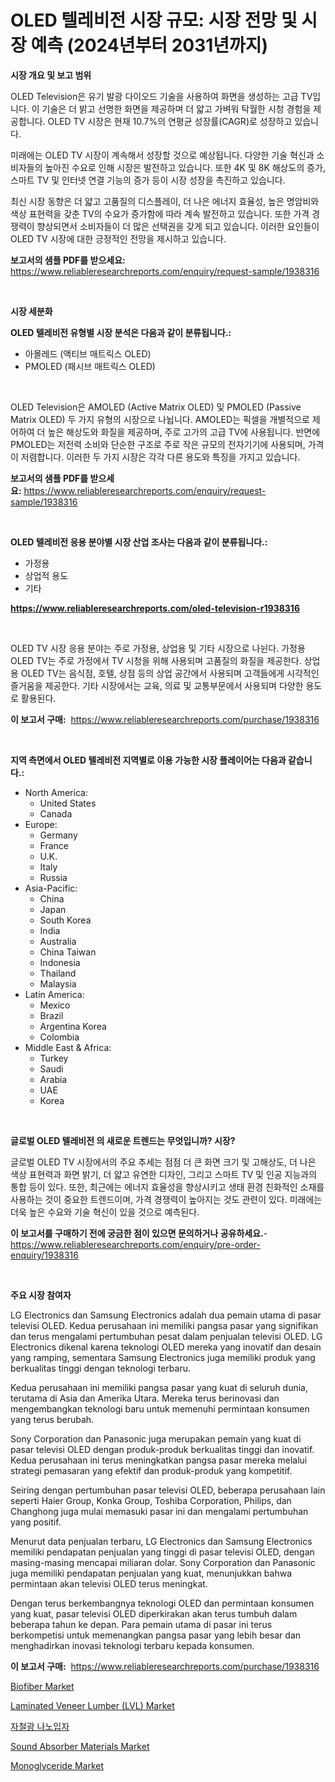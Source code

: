 <p><h1>OLED 텔레비전 시장 규모: 시장 전망 및 시장 예측 (2024년부터 2031년까지)</h1></p><p><strong>시장 개요 및 보고 범위</strong></p>
<p><p>OLED Television은 유기 발광 다이오드 기술을 사용하여 화면을 생성하는 고급 TV입니다. 이 기술은 더 밝고 선명한 화면을 제공하며 더 얇고 가벼워 탁월한 시청 경험을 제공합니다. OLED TV 시장은 현재 10.7%의 연평균 성장률(CAGR)로 성장하고 있습니다. </p><p>미래에는 OLED TV 시장이 계속해서 성장할 것으로 예상됩니다. 다양한 기술 혁신과 소비자들의 높아진 수요로 인해 시장은 발전하고 있습니다. 또한 4K 및 8K 해상도의 증가, 스마트 TV 및 인터넷 연결 기능의 증가 등이 시장 성장을 촉진하고 있습니다. </p><p>최신 시장 동향은 더 얇고 고품질의 디스플레이, 더 나은 에너지 효율성, 높은 명암비와 색상 표현력을 갖춘 TV의 수요가 증가함에 따라 계속 발전하고 있습니다. 또한 가격 경쟁력이 향상되면서 소비자들이 더 많은 선택권을 갖게 되고 있습니다. 이러한 요인들이 OLED TV 시장에 대한 긍정적인 전망을 제시하고 있습니다.</p></p>
<p><strong>보고서의 샘플 PDF를 받으세요:</strong> <a href="https://www.reliableresearchreports.com/enquiry/request-sample/1938316">https://www.reliableresearchreports.com/enquiry/request-sample/1938316</a></p>
<p>&nbsp;</p>
<p><strong>시장 세분화</strong></p>
<p><strong>OLED 텔레비전 유형별 시장 분석은 다음과 같이 분류됩니다.:</strong></p>
<p><ul><li>아몰레드 (액티브 매트릭스 OLED)</li><li>PMOLED (패시브 매트릭스 OLED)</li></ul></p>
<p>&nbsp;</p>
<p><p>OLED Television은 AMOLED (Active Matrix OLED) 및 PMOLED (Passive Matrix OLED) 두 가지 유형의 시장으로 나뉩니다. AMOLED는 픽셀을 개별적으로 제어하여 더 높은 해상도와 화질을 제공하며, 주로 고가의 고급 TV에 사용됩니다. 반면에 PMOLED는 저전력 소비와 단순한 구조로 주로 작은 규모의 전자기기에 사용되며, 가격이 저렴합니다. 이러한 두 가지 시장은 각각 다른 용도와 특징을 가지고 있습니다.</p></p>
<p><strong>보고서의 샘플 PDF를 받으세요:</strong>&nbsp;<a href="https://www.reliableresearchreports.com/enquiry/request-sample/1938316">https://www.reliableresearchreports.com/enquiry/request-sample/1938316</a></p>
<p>&nbsp;</p>
<p><strong> OLED 텔레비전 응용 분야별 시장 산업 조사는 다음과 같이 분류됩니다.:</strong></p>
<p><ul><li>가정용</li><li>상업적 용도</li><li>기타</li></ul></p>
<p><strong><a href="https://www.reliableresearchreports.com/oled-television-r1938316">https://www.reliableresearchreports.com/oled-television-r1938316</a></strong></p>
<p>&nbsp;</p>
<p><p>OLED TV 시장 응용 분야는 주로 가정용, 상업용 및 기타 시장으로 나뉜다. 가정용 OLED TV는 주로 가정에서 TV 시청을 위해 사용되며 고품질의 화질을 제공한다. 상업용 OLED TV는 음식점, 호텔, 상점 등의 상업 공간에서 사용되며 고객들에게 시각적인 즐거움을 제공한다. 기타 시장에서는 교육, 의료 및 교통부문에서 사용되며 다양한 용도로 활용된다.</p></p>
<p><strong>이 보고서 구매:</strong>&nbsp; <a href="https://www.reliableresearchreports.com/purchase/1938316">https://www.reliableresearchreports.com/purchase/1938316</a></p>
<p>&nbsp;</p>
<p><strong>지역 측면에서 OLED 텔레비전 지역별로 이용 가능한 시장 플레이어는 다음과 같습니다.:</strong></p>
<p><ul>
    <li>
        North America:
        <ul>
            <li>United States</li>
            <li>Canada</li>
        </ul>
    </li>
    <li>
        Europe:
        <ul>
            <li>Germany</li>
            <li>France</li>
            <li>U.K.</li>
            <li>Italy</li>
            <li>Russia</li>
        </ul>
    </li>
    <li>
        Asia-Pacific:
        <ul>
            <li>China</li>
            <li>Japan</li>
            <li>South Korea</li>
            <li>India</li>
            <li>Australia</li>
            <li>China Taiwan</li>
            <li>Indonesia</li>
            <li>Thailand</li>
            <li>Malaysia</li>
        </ul>
    </li>
    <li>
        Latin America:
        <ul>
            <li>Mexico</li>
            <li>Brazil</li>
            <li>Argentina Korea</li>
            <li>Colombia</li>
        </ul>
    </li>
    <li>
        Middle East & Africa:
        <ul>
            <li>Turkey</li>
            <li>Saudi</li>
            <li>Arabia</li>
            <li>UAE</li>
            <li>Korea</li>
        </ul>
    </li>
    </ul></p>
<p>&nbsp;</p>
<p><strong>글로벌 OLED 텔레비전 의 새로운 트렌드는 무엇입니까? 시장?</strong></p>
<p><p>글로벌 OLED TV 시장에서의 주요 추세는 점점 더 큰 화면 크기 및 고해상도, 더 나은 색상 표현력과 화면 밝기, 더 얇고 유연한 디자인, 그리고 스마트 TV 및 인공 지능과의 통합 등이 있다. 또한, 최근에는 에너지 효율성을 향상시키고 생태 환경 친화적인 소재를 사용하는 것이 중요한 트렌드이며, 가격 경쟁력이 높아지는 것도 관련이 있다. 미래에는 더욱 높은 수요와 기술 혁신이 있을 것으로 예측된다.</p></p>
<p><strong>이 보고서를 구매하기 전에 궁금한 점이 있으면 문의하거나 공유하세요.</strong>- <a href="https://www.reliableresearchreports.com/enquiry/pre-order-enquiry/1938316">https://www.reliableresearchreports.com/enquiry/pre-order-enquiry/1938316</a></p>
<p>&nbsp;</p>
<p><strong>주요 시장 참여자</strong></p>
<p><p>LG Electronics dan Samsung Electronics adalah dua pemain utama di pasar televisi OLED. Kedua perusahaan ini memiliki pangsa pasar yang signifikan dan terus mengalami pertumbuhan pesat dalam penjualan televisi OLED. LG Electronics dikenal karena teknologi OLED mereka yang inovatif dan desain yang ramping, sementara Samsung Electronics juga memiliki produk yang berkualitas tinggi dengan teknologi terbaru.</p><p>Kedua perusahaan ini memiliki pangsa pasar yang kuat di seluruh dunia, terutama di Asia dan Amerika Utara. Mereka terus berinovasi dan mengembangkan teknologi baru untuk memenuhi permintaan konsumen yang terus berubah.</p><p>Sony Corporation dan Panasonic juga merupakan pemain yang kuat di pasar televisi OLED dengan produk-produk berkualitas tinggi dan inovatif. Kedua perusahaan ini terus meningkatkan pangsa pasar mereka melalui strategi pemasaran yang efektif dan produk-produk yang kompetitif.</p><p>Seiring dengan pertumbuhan pasar televisi OLED, beberapa perusahaan lain seperti Haier Group, Konka Group, Toshiba Corporation, Philips, dan Changhong juga mulai memasuki pasar ini dan mengalami pertumbuhan yang positif.</p><p>Menurut data penjualan terbaru, LG Electronics dan Samsung Electronics memiliki pendapatan penjualan yang tinggi di pasar televisi OLED, dengan masing-masing mencapai miliaran dolar. Sony Corporation dan Panasonic juga memiliki pendapatan penjualan yang kuat, menunjukkan bahwa permintaan akan televisi OLED terus meningkat.</p><p>Dengan terus berkembangnya teknologi OLED dan permintaan konsumen yang kuat, pasar televisi OLED diperkirakan akan terus tumbuh dalam beberapa tahun ke depan. Para pemain utama di pasar ini terus berkompetisi untuk memenangkan pangsa pasar yang lebih besar dan menghadirkan inovasi teknologi terbaru kepada konsumen.</p></p>
<p><strong>이 보고서 구매:</strong>&nbsp;&nbsp;<a href="https://www.reliableresearchreports.com/purchase/1938316">https://www.reliableresearchreports.com/purchase/1938316</a></p>
<p><p><a href="https://cat-emmental-94b.notion.site/Biofiber-Market-Size-2024-2031-Global-Industrial-Analysis-Key-Geographical-Regions-Market-Share--a7a426821afe4b07b372729c510d0e32">Biofiber Market</a></p><p><a href="https://www.linkedin.com/pulse/laminated-veneer-lumber-lvl-market-size-global-industry-gsaje?trackingId=9Z%2BT3EgX54j9MTSsoZYopw%3D%3D">Laminated Veneer Lumber (LVL) Market</a></p><p><a href="https://github.com/KellyLyncyh543964/Market-Research-Report-List-1/blob/main/605507820352.md">자철광 나노입자</a></p><p><a href="https://www.linkedin.com/pulse/global-sound-absorber-materials-market-types-applications-70w4e?trackingId=R%2FGKTc4VSHZ4xKJQ%2F98a2Q%3D%3D">Sound Absorber Materials Market</a></p><p><a href="https://issuu.com/reportprime-2/docs/monoglyceride-market-size-2030.pptx">Monoglyceride Market</a></p></p>